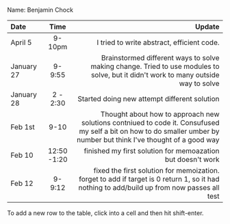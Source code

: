 Name: Benjamin Chock

| Date       |    Time     |                                                                                                                                                               Update |
|:-----------|:-----------:|---------------------------------------------------------------------------------------------------------------------------------------------------------------------:|
| April 5    |   9-10pm    |                                                                                                                           I tried to write abstract, efficient code. |
| January 27 |   9-9:55    |                                   Brainstormed different ways to solve making change. Tried to use modules to solve, but it didn't work to many outside way to solve |
| January 28 |  2 - 2:30   |                                                                                                                         Started doing new attempt different solution |
| Feb 1st    |    9-10     | Thought about how to approach new solutions contniued to code it. Consufused my self a bit on how to do smaller umber by number but think I've thought of a good way |
| Feb 10     | 12:50 -1:20 |                                                                                                          finished my first solution for memoazation but doesn't work |
| Feb 12     |   9- 9:12   |                          fixed the first solution for memoization. forget to add if target is 0 return 1, so it had nothing to add/build up from now passes all test |


To add a new row to the table, click into a cell and then hit shift-enter.